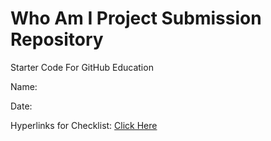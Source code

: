 # Who Am I Project Submission Repository
Starter Code For GitHub Education

Name:

Date:

Hyperlinks for Checklist: <a href="https://github.com/QEHS-Websites/Who-Am-I">Click Here</a>
